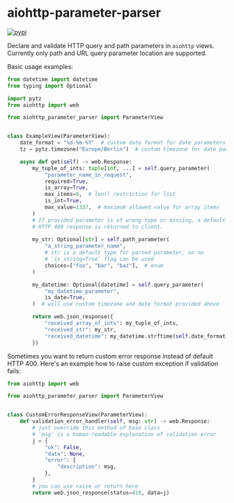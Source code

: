 # aiohttp-parameter-parser

[![pypi](https://img.shields.io/pypi/v/aiohttp-parameter-parser.svg)](https://pypi.python.org/pypi/aiohttp-parameter-parser)

Declare and validate HTTP query and path parameters in `aiohttp` views.
Currently only path and URL query parameter location are supported.

Basic usage examples:
```python
from datetime import datetime
from typing import Optional

import pytz
from aiohttp import web

from aiohttp_parameter_parser import ParameterView


class ExampleView(ParameterView):
    date_format = "%d-%m-%Y"  # custom date format for date parameters
    tz = pytz.timezone("Europe/Berlin")  # custom timezone for date parameters

    async def get(self) -> web.Response:
        my_tuple_of_ints: tuple[int, ...] = self.query_parameter(
            "parameter_name_in_request",
            required=True,
            is_array=True,
            max_items=6,  # len() restriction for list
            is_int=True,
            max_value=1337,  # maximum allowed value for array items
        )
        # If provided parameter is of wrong type or missing, a default 
        # HTTP 400 response is returned to client.
        
        my_str: Optional[str] = self.path_parameter(
            "a_string_parameter_name",
            # str is a default type for parsed parameter, so no 
            # `is_string=True` flag can be used
            choices=["foo", "bar", "baz"],  # enum
        )

        my_datetime: Optional[datetime] = self.query_parameter(
            "my_datetime_parameter",
            is_date=True,
        )  # will use custom timezone and date format provided above

        return web.json_response({
            "received_array_of_ints": my_tuple_of_ints,
            "received_str": my_str,
            "received_datetime": my_datetime.strftime(self.date_format),
        })
```

Sometimes you want to return custom error response instead of default HTTP 400.
Here's an example how to raise custom exception if validation fails: 
```python
from aiohttp import web

from aiohttp_parameter_parser import ParameterView


class CustomErrorResponseView(ParameterView):
    def validation_error_handler(self, msg: str) -> web.Response:
        # just override this method of base class
        # 'msg' is a human-readable explanation of validation error
        j = {
            "ok": False,
            "data": None,
            "error": {
                "description": msg,
            },
        }
        # you can use raise or return here
        return web.json_response(status=418, data=j)
```

